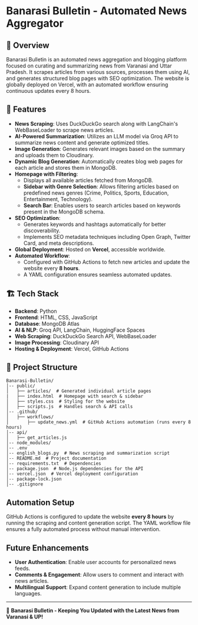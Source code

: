 # Banarasi Bulletin - Automated News Aggregator

## 📰 Overview
Banarasi Bulletin is an automated news aggregation and blogging platform focused on curating and summarizing news from Varanasi and Uttar Pradesh. It scrapes articles from various sources, processes them using AI, and generates structured blog pages with SEO optimization. The website is globally deployed on Vercel, with an automated workflow ensuring continuous updates every 8 hours.

## 🚀 Features
- **News Scraping**: Uses DuckDuckGo search along with LangChain's WebBaseLoader to scrape news articles.
- **AI-Powered Summarization**: Utilizes an LLM model via Groq API to summarize news content and generate optimized titles.
- **Image Generation**: Generates relevant images based on the summary and uploads them to Cloudinary.
- **Dynamic Blog Generation**: Automatically creates blog web pages for each article and stores them in MongoDB.
- **Homepage with Filtering**:
  - Displays all available articles fetched from MongoDB.
  - **Sidebar with Genre Selection**: Allows filtering articles based on predefined news genres (Crime, Politics, Sports, Education, Entertainment, Technology).
  - **Search Bar**: Enables users to search articles based on keywords present in the MongoDB schema.
- **SEO Optimization**:
  - Generates keywords and hashtags automatically for better discoverability.
  - Implements SEO metadata techniques including Open Graph, Twitter Card, and meta descriptions.
- **Global Deployment**: Hosted on **Vercel**, accessible worldwide.
- **Automated Workflow**:
  - Configured with GitHub Actions to fetch new articles and update the website every **8 hours**.
  - A YAML configuration ensures seamless automated updates.

## 🏗️ Tech Stack
- **Backend**: Python
- **Frontend**: HTML, CSS, JavaScript
- **Database**: MongoDB Atlas
- **AI & NLP**: Groq API, LangChain, HuggingFace Spaces
- **Web Scraping**: DuckDuckGo Search API, WebBaseLoader
- **Image Processing**: Cloudinary API
- **Hosting & Deployment**: Vercel, GitHub Actions

## 📂 Project Structure
```
Banarasi-Bulletin/
│-- public/
│   ├── articles/  # Generated individual article pages
|   ├── index.html  # Homepage with search & sidebar
│   ├── styles.css  # Styling for the website
│   ├── scripts.js  # Handles search & API calls
│-- .github/
│   ├── workflows/
│       ├── update_news.yml  # GitHub Actions automation (runs every 8 hours)
│-- api/
│   ├── get_articles.js
│-- node_modules/
│-- .env
│-- english_blogs.py  # News scraping and summarization script
│-- README.md  # Project documentation
│-- requirements.txt  # Dependencies
│-- package.json  # Node.js dependencies for the API
│-- vercel.json  # Vercel deployment configuration
│-- package-lock.json
│-- .gitignore
```
## Automation Setup
GitHub Actions is configured to update the website **every 8 hours** by running the scraping and content generation script. The YAML workflow file ensures a fully automated process without manual intervention.

## Future Enhancements
- **User Authentication**: Enable user accounts for personalized news feeds.
- **Comments & Engagement**: Allow users to comment and interact with news articles.
- **Multilingual Support**: Expand content generation to include multiple languages.


---
🚀 **Banarasi Bulletin - Keeping You Updated with the Latest News from Varanasi & UP!**

